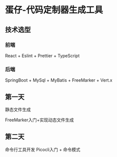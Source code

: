 # 蛋仔-代码定制器生成工具

## 技术选型
### 前端
React + Eslint + Prettier + TypeScript
### 后端
SpringBoot + MySql + MyBatis + FreeMarker + Vert.x

## 第一天

静态文件生成




FreeMarker入门+实现动态文件生成



## 第二天

命令行工具开发 Picocli入门 + 命令模式


